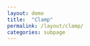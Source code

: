 ```yaml
---
layout: demo
title:  "Clamp"
permalink: /layout/clamp/
categories: subpage
---
```


<div class="board">
  <div class="play-area">
  </div>
</div>